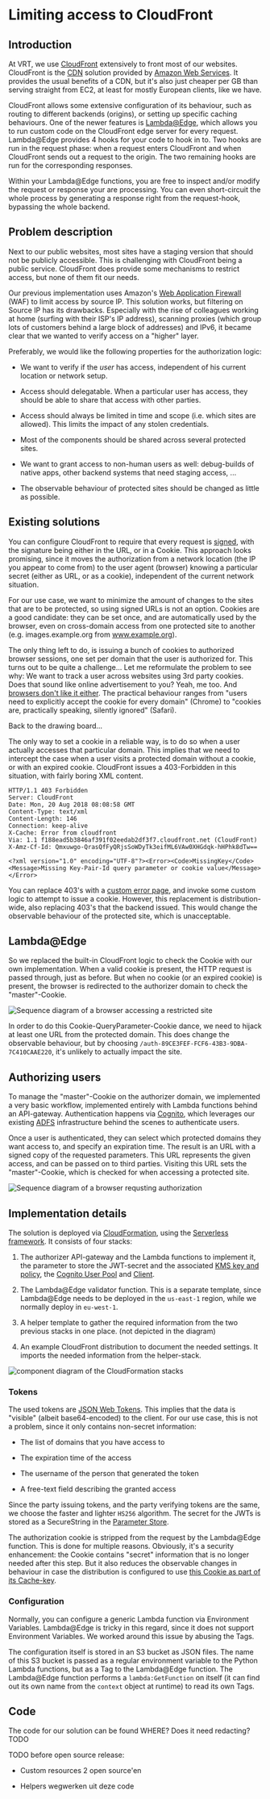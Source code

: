 Limiting access to CloudFront
=============================

Introduction
------------

At VRT, we use [CloudFront] extensively to front most of our websites.
CloudFront is the [CDN] solution provided by [Amazon Web Services]. It provides
the usual benefits of a CDN, but it's also just cheaper per GB than serving
straight from EC2, at least for mostly European clients, like we have.

[CloudFront]: https://aws.amazon.com/cloudfront/
[CDN]: https://en.wikipedia.org/wiki/Content_delivery_network
[Amazon Web Services]: https://aws.amazon.com/

CloudFront allows some extensive configuration of its behaviour, such as
routing to different backends (origins), or setting up specific caching
behaviours. One of the newer features is [Lambda@Edge], which allows you to run
custom code on the CloudFront edge server for every request. Lambda@Edge
provides 4 hooks for your code to hook in to. Two hooks are run in the request
phase: when a request enters CloudFront and when CloudFront sends out a request
to the origin. The two remaining hooks are run for the corresponding responses.

[Lambda@Edge]: https://aws.amazon.com/lambda/edge/

Within your Lambda@Edge functions, you are free to inspect and/or modify the
request or response your are processing. You can even short-circuit the whole
process by generating a response right from the request-hook, bypassing the
whole backend.


Problem description
-------------------

Next to our public websites, most sites have a staging version that should not
be publicly accessible. This is challenging with CloudFront being a public
service. CloudFront does provide some mechanisms to restrict access, but none
of them fit our needs.

Our previous implementation uses Amazon's [Web Application Firewall] (WAF) to
limit access by source IP. This solution works, but filtering on Source IP has
its drawbacks. Especially with the rise of colleagues working at home (surfing
with their ISP's IP address), scanning proxies (which group lots of customers
behind a large block of addresses) and IPv6, it became clear that we wanted
to verify access on a "higher" layer.

[Web Application Firewall]: https://aws.amazon.com/waf/

Preferably, we would like the following properties for the authorization
logic:

 * We want to verify if the *user* has access, independent of his current
   location or network setup.

 * Access should delegatable. When a particular user has access, they should
   be able to share that access with other parties.

 * Access should always be limited in time and scope (i.e. which sites are
   allowed). This limits the impact of any stolen credentials.

 * Most of the components should be shared across several protected sites.

 * We want to grant access to non-human users as well: debug-builds of
   native apps, other backend systems that need staging access, ...

 * The observable behaviour of protected sites should be changed as little as
   possible.


Existing solutions
------------------

You can configure CloudFront to require that every request is [signed], with the
signature being either in the URL, or in a Cookie. This approach looks
promising, since it moves the authorization from a network location (the IP you
appear to come from) to the user agent (browser) knowing a particular secret
(either as URL, or as a cookie), independent of the current network situation.

[signed]: https://docs.aws.amazon.com/AmazonCloudFront/latest/DeveloperGuide/PrivateContent.html

For our use case, we want to minimize the amount of changes to the sites that
are to be protected, so using signed URLs is not an option. Cookies are a good
candidate: they can be set once, and are automatically used by the browser,
even on cross-domain access from one protected site to another (e.g.
images.example.org from www.example.org).

The only thing left to do, is issuing a bunch of cookies to authorized browser
sessions, one set per domain that the user is authorized for. This turns out
to be quite a challenge... Let me reformulate the problem to see why: We want
to track a user across websites using 3rd party cookies. Does that sound like
online advertisement to you? Yeah, me too. And [browsers don't like it
either][SO-cookies]. The practical behaviour ranges from "users need to
explicitly accept the cookie for every domain" (Chrome) to "cookies are,
practically speaking, silently ignored" (Safari).

[SO-cookies]: https://meta.stackexchange.com/questions/64260/how-does-sos-new-auto-login-feature-work/64274#64274

Back to the drawing board...

The only way to set a cookie in a reliable way, is to do so when a user actually
accesses that particular domain. This implies that we need to intercept the case
when a user visits a protected domain without a cookie, or with an expired
cookie. CloudFront issues a 403-Forbidden in this situation, with fairly boring
XML content.

    HTTP/1.1 403 Forbidden
    Server: CloudFront
    Date: Mon, 20 Aug 2018 08:08:58 GMT
    Content-Type: text/xml
    Content-Length: 146
    Connection: keep-alive
    X-Cache: Error from cloudfront
    Via: 1.1 f188ead5b3846af391f02eedab2df3f7.cloudfront.net (CloudFront)
    X-Amz-Cf-Id: Qmxuwgo-QrasQfFyQRjsSoWDyTk3eifML6VAw0XHGdqk-hHPhk8dTw==

    <?xml version="1.0" encoding="UTF-8"?><Error><Code>MissingKey</Code><Message>Missing Key-Pair-Id query parameter or cookie value</Message></Error>

You can replace 403's with a [custom error page], and invoke some custom
logic to attempt to issue a cookie. However, this replacement is
distribution-wide, also replacing 403's that the backend issued. This would
change the observable behaviour of the protected site, which is unacceptable.

[custom error page]: https://docs.aws.amazon.com/AmazonCloudFront/latest/DeveloperGuide/GeneratingCustomErrorResponses.html


Lambda@Edge
-----------

So we replaced the built-in CloudFront logic to check the Cookie with our own
implementation. When a valid cookie is present, the HTTP request is passed
through, just as before. But when no cookie (or an expired cookie) is
present, the browser is redirected to the authorizer domain to check the
"master"-Cookie.

![Sequence diagram of a browser accessing a restricted site](use_access.png)

In order to do this Cookie-QueryParameter-Cookie dance, we need to hijack at
least one URL from the protected domain. This does change the observable
behaviour, but by choosing `/auth-89CE3FEF-FCF6-43B3-9DBA-7C410CAAE220`,
it's unlikely to actually impact the site.


Authorizing users
-----------------

To manage the "master"-Cookie on the authorizer domain, we implemented a very
basic workflow, implemented entirely with Lambda functions behind an
API-gateway. Authentication happens via [Cognito], which leverages our existing
[ADFS] infrastructure behind the scenes to authenticate users.

[ADFS]: https://en.wikipedia.org/wiki/Active_Directory_Federation_Services
[Cognito]: https://aws.amazon.com/cognito/

Once a user is authenticated, they can select which protected domains they want
access to, and specify an expiration time. The result is an URL with a signed
copy of the requested parameters. This URL represents the given access, and can
be passed on to third parties. Visiting this URL sets the "master"-Cookie, which
is checked for when accessing a protected site.

![Sequence diagram of a browser requsting authorization](request_access.png)


Implementation details
----------------------

The solution is deployed via [CloudFormation], using the [Serverless framework].
It consists of four stacks:

 1. The authorizer API-gateway and the Lambda functions to implement it, the
    parameter to store the JWT-secret and the associated [KMS key and policy],
    the [Cognito User Pool] and [Client].

 2. The Lambda@Edge validator function. This is a separate template, since
    Lambda@Edge needs to be deployed in the `us-east-1` region, while we
    normally deploy in `eu-west-1`.

 3. A helper template to gather the required information from the two previous
    stacks in one place. (not depicted in the diagram)

 4. An example CloudFront distribution to document the needed settings. It
    imports the needed information from the helper-stack.

[CloudFormation]: https://aws.amazon.com/cloudformation/
[Serverless framework]: https://aws.amazon.com/serverless/
[KMS key and policy]: https://aws.amazon.com/kms/
[Cognito User Pool]: https://docs.aws.amazon.com/cognito/latest/developerguide/cognito-user-identity-pools.html
[Client]: https://docs.aws.amazon.com/cognito/latest/developerguide/user-pool-settings-client-apps.html

![component diagram of the CloudFormation stacks](components.svg)


### Tokens

The used tokens are [JSON Web Tokens]. This implies that the data is "visible"
(albeit base64-encoded) to the client. For our use case, this is not a problem,
since it only contains non-secret information:

[JSON Web Tokens]: https://jwt.io/

 * The list of domains that you have access to

 * The expiration time of the access

 * The username of the person that generated the token
 
 * A free-text field describing the granted access

Since the party issuing tokens, and the party verifying tokens are the same, we
choose the faster and lighter `HS256` algorithm. The secret for the JWTs is
stored as a SecureString in the [Parameter Store].

[Parameter Store]: https://docs.aws.amazon.com/systems-manager/latest/userguide/systems-manager-paramstore.html

The authorization cookie is stripped from the request by the Lambda@Edge
function. This is done for multiple reasons. Obviously, it's a security
enhancement: the Cookie contains "secret" information that is no longer needed
after this step. But it also reduces the observable changes in behaviour in
case the distribution is configured to use [this Cookie as part of its
Cache-key][CF-cache-cookie].

[CF-cache-cookie]: https://docs.aws.amazon.com/AmazonCloudFront/latest/DeveloperGuide/Cookies.html


### Configuration

Normally, you can configure a generic Lambda function via Environment Variables.
Lambda@Edge is tricky in this regard, since it does not support Environment
Variables. We worked around this issue by abusing the Tags.

The configuration itself is stored in an S3 bucket as JSON files. The name of
this S3 bucket is passed as a regular environment variable to the Python Lambda
functions, but as a Tag to the Lambda@Edge function. The Lambda@Edge function
performs a `lambda:GetFunction` on itself (it can find out its own name from the
`context` object at runtime) to read its own Tags.


Code
----

The code for our solution can be found WHERE? Does it need redacting? TODO

TODO before open source release:
 
 * Custom resources 2 open source'en
 
 * Helpers wegwerken uit deze code
